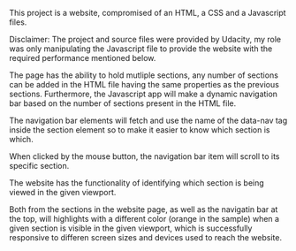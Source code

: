 This project is a website, compromised of an HTML, a CSS and a Javascript files. 

Disclaimer: The project and source files were provided by Udacity, my role was only manipulating the Javascript file to provide the website with the required performance mentioned below.

The page has the ability to hold mutliple sections, any number of sections can be added in the HTML file having the same properties as the previous sections. Furthermore, the Javascript app will make a dynamic navigation bar based on the number of sections present in the HTML file. 

The navigation bar elements will fetch and use the  name of the data-nav tag inside the section element so to make it easier to know which section is which.

When clicked by the mouse button, the navigation bar item will scroll to its specific section.

The website has the functionality of identifying which section is being viewed in the given viewport. 

Both from the sections in the website page, as well as the navigatin bar at the top, will highlights with a different color (orange in the sample) when a given section is visible in the given viewport, which is successfully responsive to differen screen sizes and devices used to reach the website.
